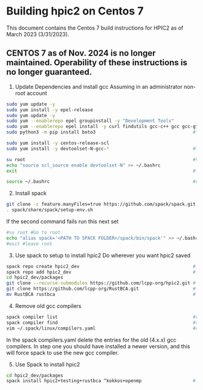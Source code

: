 # Building hpic2 on Centos 7
This document contains the Centos 7 build instructions for HPIC2 as of March 2023 (3/31/2023). 

## CENTOS 7 as of Nov. 2024 is no longer maintained. Operability of these instructions is no longer guaranteed.

1. Update Dependencies and install gcc
Assuming in an administrator non-root account
```bash 
sudo yum update -y
sudo yum install -y epel-release
sudo yum update -y
sudo yum --enablerepo epel groupinstall -y "Development Tools"
sudo yum --enablerepo epel install -y curl findutils gcc-c++ gcc gcc-gfortran git gnupg2 hostname iproute redhat-lsb-core make patch python3 python3-pip python3-setuptools unzip
sudo python3 -m pip install boto3                                    #This will give an warning don't worry about it

sudo yum install -y centos-release-scl
sudo yum install -y devtoolset-N-gcc-*                               #The N should be replaced with a number >=7, 9 has been used before with success

su root                                                              #Switch to root for the next command
echo "source scl_source enable devtoolset-N" >> ~/.bashrc
exit                                                                 #leave root

source ~/.bashrc                                                     #reload bashrc file 
```
2. Install spack
```bash
git clone -c feature.manyFiles=true https://github.com/spack/spack.git # download spack
. spack/share/spack/setup-env.sh                                       # source spack env. consider adding this to your .bashrc
```
If the second command fails run this next set
```bash 
#su root #Go to root
echo "alias spack='<PATH TO SPACK FOLDER>/spack/bin/spack'" >> ~/.bashrc
#exit #leave root
```

3. Use spack to setup to install hpic2
Do wherever you want hpic2 saved
```bash
spack repo create hpic2_dev                                          # make a new spack repo
spack repo add hpic2_dev                                             # register spack repo
cd hpic2_dev/packages
git clone --recurse-submodules https://github.com/lcpp-org/hpic2.git # download hpic2 source
git clone https://github.com/lcpp-org/RustBCA.git                    # (optional) download rustbca source
mv RustBCA rustbca                                                   # rename rustbca dir to be spack-friendly
```

4. Remove old gcc compilers
```bash 
spack compiler list                                                  #check if there are old compiler versions (like 4.x.x)
spack compiler find                                                  #add new compilers / makesure they are all loaded
vim ~/.spack/linux/compilers.yaml                                    #open the spack compilers file (This may be different, the output of the previous two commands will tell you where this file is)
```
In the spack compilers.yaml delete the entries for the old (4.x.x) gcc compilers. 
In step one you should have installed a newer version, and this will force spack to use the new gcc compiler. 

5. Use Spack to install hpic2
```bash
cd hpic2_dev/packages
spack install hpic2+testing+rustbca ^kokkos+openmp                   # use spack to install hpic2. go nuts with options
```